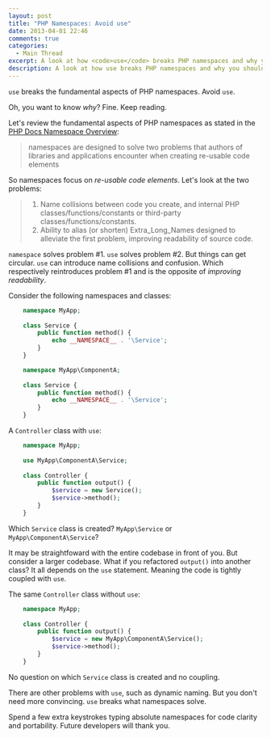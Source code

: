 ```yaml
---
layout: post
title: "PHP Namespaces: Avoid use"
date: 2013-04-01 22:46
comments: true
categories:
  - Main Thread
excerpt: A look at how <code>use</code> breaks PHP namespaces and why you should avoid using <code>use</code>.
description: A look at how use breaks PHP namespaces and why you should avoid using use.
---
```

`use` breaks the fundamental aspects of PHP namespaces. Avoid `use`.

Oh, you want to know *why*? Fine. Keep reading.

Let's review the fundamental aspects of PHP namespaces as stated in the [PHP Docs Namespace Overview](http://www.php.net/manual/en/language.namespaces.rationale.php):

> namespaces are designed to solve two problems that authors of libraries and applications encounter when creating re-usable code elements

So namespaces focus on  *re-usable code elements*. Let's look at the two problems:

> 1. Name collisions between code you create, and internal PHP classes/functions/constants or third-party classes/functions/constants.
> 2. Ability to alias (or shorten) Extra_Long_Names designed to alleviate the first problem, improving readability of source code.

`namespace` solves problem #1. `use` solves problem #2. But things can get circular. `use` can introduce name collisions and confusion. Which respectively reintroduces problem #1 and is the opposite of *improving readability*.

Consider the following namespaces and classes:

``` php MyApp/Service.php
	namespace MyApp;
	
	class Service {
		public function method() {
			echo __NAMESPACE__ . '\Service';
		}
	}
```

``` php MyApp/ComponentA/Service.php
	namespace MyApp\ComponentA;
	
	class Service {
		public function method() {
			echo __NAMESPACE__ . '\Service';
		}
	}
```

A `Controller` class with `use`:

``` php MyApp/Controller.php
	namespace MyApp;
	
	use MyApp\ComponentA\Service;
	
	class Controller {
		public function output() {
			$service = new Service();
			$service->method();
		}
	}
```

Which `Service` class is created? `MyApp\Service` or `MyApp\ComponentA\Service`?

It may be straightfoward with the entire codebase in front of you. But consider a larger codebase. What if you refactored `output()` into another class? It all depends on the `use` statement. Meaning the code is tightly coupled with `use`.

The same `Controller` class without `use`:

``` php MyApp/Controller.php
	namespace MyApp;
	
	class Controller {
		public function output() {
			$service = new MyApp\ComponentA\Service();
			$service->method();
		}
	}
```

No question on which `Service` class is created and no coupling.

There are other problems with `use`, such as dynamic naming. But you don't need more convincing. `use` breaks what namespaces solve. 

Spend a few extra keystrokes typing absolute namespaces for code clarity and portability. Future developers will thank you.
